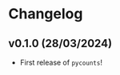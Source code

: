# Changelog

<!--next-version-placeholder-->

## v0.1.0 (28/03/2024)

- First release of `pycounts`!